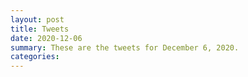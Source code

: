 ```yaml
---
layout: post
title: Tweets
date: 2020-12-06
summary: These are the tweets for December 6, 2020.
categories:
---
```


